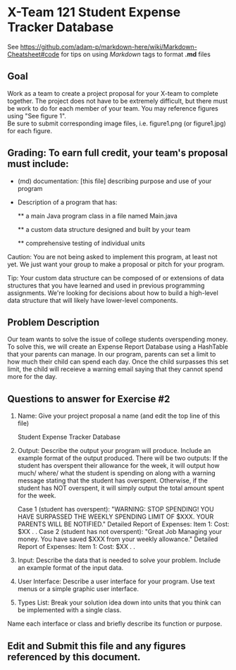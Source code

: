 # X-Team 121 Student Expense Tracker Database


See https://github.com/adam-p/markdown-here/wiki/Markdown-Cheatsheet#code for tips on using *Markdown* tags to format __.md__ files

## Goal

Work as a team to create a project proposal for your X-team to complete together.
The project does not have to be extremely difficult,
but there must be work to do for each member of your team.
You may reference figures using "See figure 1".  
Be sure to submit corresponding image files, i.e. figure1.png (or figure1.jpg) for each figure.

## Grading: To earn full credit, your team's proposal must include:

* (md) documentation: [this file] describing purpose and use of your program

* Description of a program that has:

  ** a main Java program class in a file named Main.java
  
  ** a custom data structure designed and built by your team
  
  ** comprehensive testing of individual units
  
 Caution: You are not being asked to implement this program, at least not yet. 
 We just want your group to make a proposal or pitch for your program.
 
 Tip: Your custom data structure can be composed of or extensions of data structures that you have learned and used in previous programming assignments.  We're looking for decisions about how to build a high-level data structure that will likely have lower-level components.

## Problem Description

Our team wants to solve the issue of college students overspending money. To solve this, we will create an Expense Report Database using a HashTable that your parents can manage. In our program, parents can set a limit to how much their child can spend each day. Once the child surpasses this set limit, the child will receieve a warning email saying that they cannot spend more for the day. 

## Questions to answer for Exercise #2

1. Name: Give your project proposal a name (and edit the top line of this file)

   Student Expense Tracker Database


2. Output: Describe the output your program will produce.  Include an example format of the output produced.
   There will be two outputs: If the student has overspent their allowance for the week, it will output how much/ where/ what the student is spending on along with a warning message stating that the student has overspent. Otherwise, if the student has NOT overspent, it will simply output the total amount spent for the week.
   
   Case 1 (student has overspent):
    "WARNING: STOP SPENDING! YOU HAVE SURPASSED THE WEEKLY SPENDING LIMIT OF $XXX. YOUR PARENTS WILL BE NOTIFIED."
    Detailed Report of Expenses:
    Item 1:<Name> Cost: $XX
    .
    .
   Case 2 (student has not overspent):
   "Great Job Managing your money. You have saved $XXX from your weekly allowance."
   Detailed Report of Expenses:
    Item 1:<Name> Cost: $XX
    .
    .

3. Input: Describe the data that is needed to solve your problem. Include an example format of the input data.



4. User Interface: Describe a user interface for your program.  Use text menus or a simple graphic user interface.



5. Types List: Break your solution idea down into units that you think can be implemented with a single class.



Name each interface or class and briefly describe its function or purpose.


## Edit and Submit this file and any figures referenced by this document.

